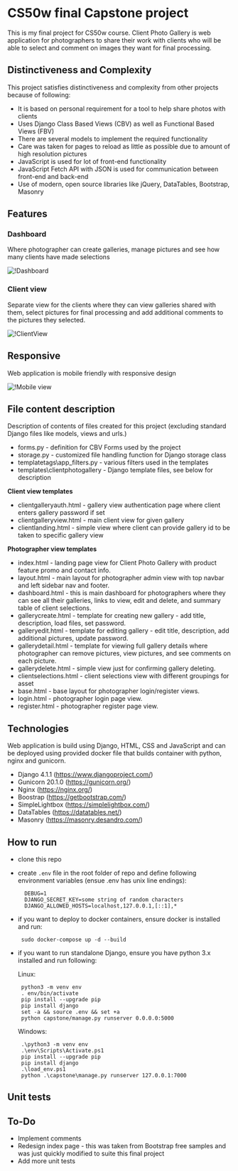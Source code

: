 # CS50w final Capstone project

This is my final project for CS50w course. Client Photo Gallery is web application for photographers to share their work with clients who will be able to select and comment on images they want for final processing.

## Distinctiveness and Complexity
This project satisfies distinctiveness and complexity from other projects because of following:

- It is based on personal requirement for a tool to help share photos with clients
- Uses Django Class Based Views (CBV) as well as Functional Based Views (FBV)
- There are several models to implement the required functionality
- Care was taken for pages to reload as little as possible due to amount of high resolution pictures
- JavaScript is used for lot of front-end functionality
- JavaScript Fetch API with JSON is used for communication between front-end and back-end
- Use of modern, open source libraries like jQuery, DataTables, Bootstrap, Masonry

## Features
### Dashboard
Where photographer can create galleries, manage pictures and see how many clients have made selections

![!Dashboard](images/2022-11-27-10-54-55.png)

### Client view
Separate view for the clients where they can view galleries shared with them, select pictures for final processing and add additional comments to the pictures they selected.

![!ClientView](images/2022-11-27-10-57-27.png)

## Responsive
Web application is mobile friendly with responsive design

![!Mobile view](images/2022-11-27-11-14-57.png)

## File content description
Description of contents of files created for this project (excluding standard Django files like models, views and urls.)

- forms.py - definition for CBV Forms used by the project
- storage.py - customized file handling function for Django storage class
- templatetags\app_filters.py - various filters used in the templates
- templates\clientphotogallery - Django template  files, see below for description

**Client view templates**

- clientgalleryauth.html - gallery view authentication page where client enters gallery password if set
- clientgalleryview.html - main client view for given gallery
- clientlanding.html - simple view where client can provide gallery id to be taken to specific gallery view

**Photographer view templates**

- index.html - landing page view for Client Photo Gallery with product feature promo and contact info.
- layout.html - main layout for photographer admin view with top navbar and left sidebar nav and footer.
- dashboard.html - this is main dashboard for photographers where they can see all their galleries, links to view, edit and delete, and summary table of client selections.
- gallerycreate.html - template for creating new gallery - add title, description, load files, set password.
- galleryedit.html - template for editing gallery - edit title, description, add additional pictures, update password.
- gallerydetail.html - template for viewing full gallery details where photographer can remove pictures, view pictures, and see comments on each picture.
- gallerydelete.html - simple view just for confirming gallery deleting.
- clientselections.html - client selections view with different groupings for asset
- base.html - base layout for photographer login/register views.
- login.html - photographer login page view.
- register.html - photographer register page view.

## Technologies
Web application is build using Django, HTML, CSS and JavaScript and can be deployed using provided docker file that builds container with python, nginx and gunicorn.

- Django 4.1.1 (https://www.djangoproject.com/)
- Gunicorn 20.1.0 (https://gunicorn.org/)
- Nginx (https://nginx.org/)
- Boostrap (https://getbootstrap.com/)
- SimpleLightbox (https://simplelightbox.com/)
- DataTables (https://datatables.net/)
- Masonry (https://masonry.desandro.com/)

## How to run
* clone this repo
* create `.env` file in the root folder of repo and define following environment variables (ensue .env has unix line endings):
        
        DEBUG=1
        DJANGO_SECRET_KEY=some string of random characters
        DJANGO_ALLOWED_HOSTS=localhost,127.0.0.1,[::1],*

* if you want to deploy to docker containers, ensure docker is installed and run:

       sudo docker-compose up -d --build

* if you want to run standalone Django, ensure you have python 3.x installed and run following:
       
  Linux:

       python3 -m venv env
       . env/bin/activate
       pip install --upgrade pip
       pip install django
       set -a && source .env && set +a
       python capstone/manage.py runserver 0.0.0.0:5000

  Windows:

       .\python3 -m venv env
       .\env\Scripts\Activate.ps1
       pip install --upgrade pip
       pip install django
       .\load_env.ps1   
       python .\capstone\manage.py runserver 127.0.0.1:7000 

## Unit tests

## To-Do

- Implement comments
- Redesign index page - this was taken from Bootstrap free samples and was just quickly modified to suite this final project
- Add more unit tests

